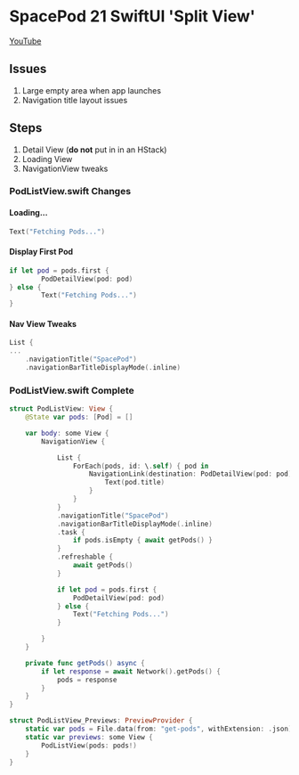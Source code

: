 # SpacePod 21 SwiftUI 'Split View'

[YouTube](https://youtu.be/90BKOqN4dNE)

## Issues

1. Large empty area when app launches
2. Navigation title layout issues

## Steps

1. Detail View (**do not** put in in an HStack)
2. Loading View
3. NavigationView tweaks

### PodListView.swift Changes

#### Loading...

```swift
Text("Fetching Pods...")
```

#### Display First Pod

```swift
if let pod = pods.first {
        PodDetailView(pod: pod)
} else {
        Text("Fetching Pods...")
}
```

#### Nav View Tweaks

```swift
List {
...
    .navigationTitle("SpacePod")
    .navigationBarTitleDisplayMode(.inline)
```

### PodListView.swift Complete

```swift
struct PodListView: View {
    @State var pods: [Pod] = []

    var body: some View {
        NavigationView {

            List {
                ForEach(pods, id: \.self) { pod in
                    NavigationLink(destination: PodDetailView(pod: pod)) {
                        Text(pod.title)
                    }
                }
            }
            .navigationTitle("SpacePod")
            .navigationBarTitleDisplayMode(.inline)
            .task {
                if pods.isEmpty { await getPods() }
            }
            .refreshable {
                await getPods()
            }

            if let pod = pods.first {
                PodDetailView(pod: pod)
            } else {
                Text("Fetching Pods...")
            }

        }
    }

    private func getPods() async {
        if let response = await Network().getPods() {
            pods = response
        }
    }
}

struct PodListView_Previews: PreviewProvider {
    static var pods = File.data(from: "get-pods", withExtension: .json)?.toPods
    static var previews: some View {
        PodListView(pods: pods!)
    }
}

```
